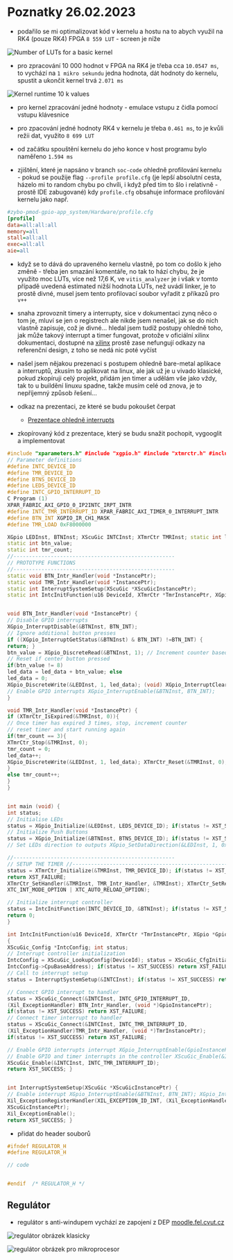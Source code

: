 # Poznatky 26.02.2023

- podařilo se mi optimalizovat kód v kernelu a hostu na to abych využil na RK4 (pouze RK4) FPGA `8 559 LUT` - screen je níže

![Number of LUTs for a basic kernel](./images/20230226/20230226_kernel_number_luts.png)

- pro zpracování 10 000 hodnot v FPGA na RK4 je třeba cca `10.0547 ms`, to vychází na `1 mikro sekundu` jedna hodnota, dát hodnoty do kernelu, spustit a ukončit kernel trvá `2.071 ms`

![Kernel runtime 10 k values](./images/20230226/20230226_kernel_runtime_10k_values.png)

- pro kernel zpracování jedné hodnoty - emulace vstupu z čidla pomocí vstupu klávesnice
- pro zpacování jedné hodnoty RK4 v kernelu je třeba `0.461 ms`, to je kvůli režii dat, využito `8 699 LUT`
- od začátku spouštění kernelu do jeho konce v host programu bylo naměřeno `1.594 ms`

- zjištění, které je napsáno v branch `soc-code` ohledně profilování kernelu - pokud se použije flag `--profile profile.cfg` (je lepší absolutní cesta, házelo mi to random chybu po chvíli, i když před tím to šlo i relativně - prostě IDE zabugované) kdy `profile.cfg` obsahuje informace profilování kernelu jako např.

```cfg
#zybo-pmod-gpio-app_system/Hardware/profile.cfg
[profile]
data=all:all:all
memory=all
stall=all:all
exec=all:all
aie=all
```

- když se to dává do upraveného kernelu vlastně, po tom co došlo k jeho změně - třeba jen smazání komentáře, no tak to hází chybu, že je využito moc LUTs, více než 17,6 K, ve `vitis_analyzer` je i však v tomto případě uvedená estimated nižší hodnota LUTs, než uvádí linker, je to prostě divné, musel jsem tento profilovací soubor vyřadit z příkazů pro `v++`

- snaha zprovoznit timery a interrupty, sice v dokumentaci zynq něco o tom je, mluví se jen o registrech ale nikde jsem nenašel, jak se do nich vlastně zapisuje, což je divné... hledal jsem tudíž postupy ohledně toho, jak může takový interrupt a timer fungovat, protože v oficiální xilinx dokumentaci, dostupné na [xilinx](https://xilinx.github.io/Embedded-Design-Tutorials/docs/2021.1/build/html/docs/Introduction/ZynqMPSoC-EDT/7-design1-using-gpio-timer-interrupts.html) prostě zase nefungují odkazy na referenční design, z toho se nedá nic poté vyčíst

- našel jsem nějakou prezenaci s postupem ohledně bare-metal aplikace a interruptů, zkusím to aplikovat na linux, ale jak už je u vivado klasické, pokud zkopíruji celý projekt, přidám jen timer a udělám vše jako vždy, tak to u buildění linuxu spadne, takže musím celé od znova, je to nepříjemný způsob řešení...

- odkaz na prezentaci, ze které se budu pokoušet čerpat

  - [Prezentace ohledně interrupts](https://people-ece.vse.gmu.edu/coursewebpages/ECE/ECE699_SW_HW/S16/viewgraphs/ECE699_lecture_5.pdf)

- zkopírovaný kód z prezentace, který se budu snažit pochopit, vygooglit a implementovat

```c++
#include "xparameters.h" #include "xgpio.h" #include "xtmrctr.h" #include "xscugic.h" #include "xil_exception.h" #include "xil_printf.h"
// Parameter definitions
#define INTC_DEVICE_ID
#define TMR_DEVICE_ID
#define BTNS_DEVICE_ID
#define LEDS_DEVICE_ID
#define INTC_GPIO_INTERRUPT_ID
C Program (1)
XPAR_FABRIC_AXI_GPIO_0_IP2INTC_IRPT_INTR
#define INTC_TMR_INTERRUPT_ID XPAR_FABRIC_AXI_TIMER_0_INTERRUPT_INTR
#define BTN_INT XGPIO_IR_CH1_MASK
#define TMR_LOAD 0xF8000000

XGpio LEDInst, BTNInst; XScuGic INTCInst; XTmrCtr TMRInst; static int led_data;
static int btn_value;
static int tmr_count;
//----------------------------------------------------
// PROTOTYPE FUNCTIONS
//----------------------------------------------------
static void BTN_Intr_Handler(void *InstancePtr);
static void TMR_Intr_Handler(void *InstancePtr);
static int InterruptSystemSetup(XScuGic *XScuGicInstancePtr);
static int IntcInitFunction(u16 DeviceId, XTmrCtr *TmrInstancePtr, XGpio *GpioInstancePtr);


void BTN_Intr_Handler(void *InstancePtr) {
// Disable GPIO interrupts
XGpio_InterruptDisable(&BTNInst, BTN_INT);
// Ignore additional button presses
if ((XGpio_InterruptGetStatus(&BTNInst) & BTN_INT) !=BTN_INT) {
return; }
btn_value = XGpio_DiscreteRead(&BTNInst, 1); // Increment counter based on button value
// Reset if center button pressed
if(btn_value != 8)
led_data = led_data + btn_value; else
led_data = 0;
XGpio_DiscreteWrite(&LEDInst, 1, led_data); (void) XGpio_InterruptClear(&BTNInst, BTN_INT);
// Enable GPIO interrupts XGpio_InterruptEnable(&BTNInst, BTN_INT);
}

void TMR_Intr_Handler(void *InstancePtr) {
if (XTmrCtr_IsExpired(&TMRInst, 0)){
// Once timer has expired 3 times, stop, increment counter
// reset timer and start running again
if(tmr_count == 3){
XTmrCtr_Stop(&TMRInst, 0);
tmr_count = 0;
led_data++;
XGpio_DiscreteWrite(&LEDInst, 1, led_data); XTmrCtr_Reset(&TMRInst, 0); XTmrCtr_Start(&TMRInst, 0);
}
else tmr_count++;
}
}


int main (void) {
int status;
// Initialise LEDs
status = XGpio_Initialize(&LEDInst, LEDS_DEVICE_ID); if(status != XST_SUCCESS) return XST_FAILURE;
// Initialize Push Buttons
status = XGpio_Initialize(&BTNInst, BTNS_DEVICE_ID); if(status != XST_SUCCESS) return XST_FAILURE;
// Set LEDs direction to outputs XGpio_SetDataDirection(&LEDInst, 1, 0x00); // Set all buttons direction to inputs XGpio_SetDataDirection(&BTNInst, 1, 0xFF);

//----------------------------------------------------
// SETUP THE TIMER //----------------------------------------------------
status = XTmrCtr_Initialize(&TMRInst, TMR_DEVICE_ID); if(status != XST_SUCCESS)
return XST_FAILURE;
XTmrCtr_SetHandler(&TMRInst, TMR_Intr_Handler, &TMRInst); XTmrCtr_SetResetValue(&TMRInst, 0, TMR_LOAD); XTmrCtr_SetOptions(&TMRInst, 0,
XTC_INT_MODE_OPTION | XTC_AUTO_RELOAD_OPTION);

// Initialize interrupt controller
status = IntcInitFunction(INTC_DEVICE_ID, &BTNInst); if(status != XST_SUCCESS) return XST_FAILURE; while(1);
return 0;
}

int IntcInitFunction(u16 DeviceId, XTmrCtr *TmrInstancePtr, XGpio *GpioInstancePtr)
{
XScuGic_Config *IntcConfig; int status;
// Interrupt controller initialization
IntcConfig = XScuGic_LookupConfig(DeviceId); status = XScuGic_CfgInitialize(&INTCInst, IntcConfig,
IntcConfig->CpuBaseAddress); if(status != XST_SUCCESS) return XST_FAILURE;
// Call to interrupt setup
status = InterruptSystemSetup(&INTCInst); if(status != XST_SUCCESS) return XST_FAILURE;

// Connect GPIO interrupt to handler
status = XScuGic_Connect(&INTCInst, INTC_GPIO_INTERRUPT_ID,
(Xil_ExceptionHandler) BTN_Intr_Handler, (void *)GpioInstancePtr);
if(status != XST_SUCCESS) return XST_FAILURE;
// Connect timer interrupt to handler
status = XScuGic_Connect(&INTCInst, INTC_TMR_INTERRUPT_ID,
(Xil_ExceptionHandler)TMR_Intr_Handler, (void *)TmrInstancePtr);
if(status != XST_SUCCESS) return XST_FAILURE;

// Enable GPIO interrupts interrupt XGpio_InterruptEnable(GpioInstancePtr, 1); XGpio_InterruptGlobalEnable(GpioInstancePtr);
// Enable GPIO and timer interrupts in the controller XScuGic_Enable(&INTCInst, INTC_GPIO_INTERRUPT_ID);
XScuGic_Enable(&INTCInst, INTC_TMR_INTERRUPT_ID);
return XST_SUCCESS; }


int InterruptSystemSetup(XScuGic *XScuGicInstancePtr) {
// Enable interrupt XGpio_InterruptEnable(&BTNInst, BTN_INT); XGpio_InterruptGlobalEnable(&BTNInst);
Xil_ExceptionRegisterHandler(XIL_EXCEPTION_ID_INT, (Xil_ExceptionHandler) XScuGic_InterruptHandler,
XScuGicInstancePtr);
Xil_ExceptionEnable();
return XST_SUCCESS; }
```

- přidat do header souborů

```c++
#ifndef REGULATOR_H
#define	REGULATOR_H

// code


#endif	/* REGULATOR_H */
```

## Regulátor

- regulátor s anti-windupem vychází ze zapojení z DEP [moodle.fel.cvut.cz](https://moodle.fel.cvut.cz/pluginfile.php/343391/mod_resource/content/3/B1M14DEP-2022-08z-cislicovy-regulator-2.pdf)

![regulátor obrázek klasicky](./images/20230226/20230226_dep_regulator_klasicke_zapojeni.png)

![regulátor obrázek pro mikroprocesor](./images/20230226/20230226_dep_regulator_mikroprocesor_zapojeni.png)
